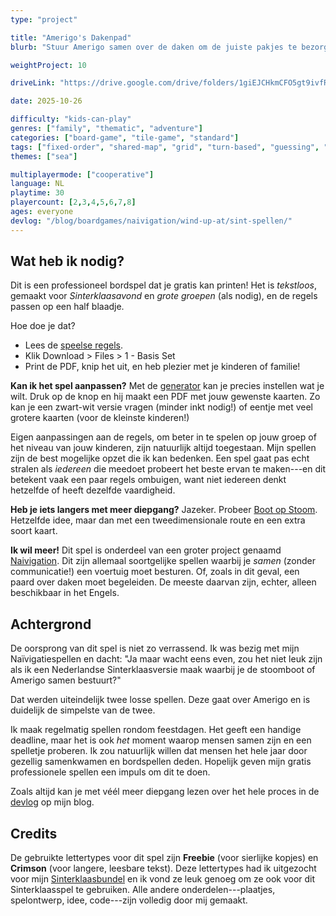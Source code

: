 ```yaml
---
type: "project"

title: "Amerigo's Dakenpad"
blurb: "Stuur Amerigo samen over de daken om de juiste pakjes te bezorgen voordat het Sinterklaasfeest voorbij is!"

weightProject: 10

driveLink: "https://drive.google.com/drive/folders/1giEJCHkmCFO5gt9ivfRdFmQZALJRELGf"

date: 2025-10-26

difficulty: "kids-can-play"
genres: ["family", "thematic", "adventure"]
categories: ["board-game", "tile-game", "standard"]
tags: ["fixed-order", "shared-map", "grid", "turn-based", "guessing", "bias", "variable-setup", "orientation", "set-collection", "high-score"]
themes: ["sea"]

multiplayermode: ["cooperative"]
language: NL
playtime: 30
playercount: [2,3,4,5,6,7,8]
ages: everyone
devlog: "/blog/boardgames/naivigation/wind-up-at/sint-spellen/"
---
```


## Wat heb ik nodig?

Dit is een professioneel bordspel dat je gratis kan printen! Het is _tekstloos_, gemaakt voor _Sinterklaasavond_ en _grote groepen_ (als nodig), en de regels passen op een half blaadje.

Hoe doe je dat?

* Lees de [speelse regels](rules).
* Klik Download > Files > 1 - Basis Set
* Print de PDF, knip het uit, en heb plezier met je kinderen of familie!

**Kan ik het spel aanpassen?** Met de [generator](game) kan je precies instellen wat je wilt. Druk op de knop en hij maakt een PDF met jouw gewenste kaarten. Zo kan je een zwart-wit versie vragen (minder inkt nodig!) of eentje met veel grotere kaarten (voor de kleinste kinderen!) 

Eigen aanpassingen aan de regels, om beter in te spelen op jouw groep of het niveau van jouw kinderen, zijn natuurlijk altijd toegestaan. Mijn spellen zijn de best mogelijke opzet die ik kan bedenken. Een spel gaat pas echt stralen als _iedereen_ die meedoet probeert het beste ervan te maken---en dit betekent vaak een paar regels ombuigen, want niet iedereen denkt hetzelfde of heeft dezelfde vaardigheid.

**Heb je iets langers met meer diepgang?** Jazeker. Probeer [Boot op Stoom](/naivigation/wind-up-at/boot-op-stoom/). Hetzelfde idee, maar dan met een tweedimensionale route en een extra soort kaart.

**Ik wil meer!** Dit spel is onderdeel van een groter project genaamd [Naivigation](/naivigation/). Dit zijn allemaal soortgelijke spellen waarbij je _samen_ (zonder communicatie!) een voertuig moet besturen. Of, zoals in dit geval, een paard over daken moet begeleiden. De meeste daarvan zijn, echter, alleen beschikbaar in het Engels.

## Achtergrond

De oorsprong van dit spel is niet zo verrassend. Ik was bezig met mijn Naïvigatiespellen en dacht: "Ja maar wacht eens even, zou het niet leuk zijn als ik een Nederlandse Sinterklaasversie maak waarbij je de stoomboot of Amerigo samen bestuurt?" 

Dat werden uiteindelijk twee losse spellen. Deze gaat over Amerigo en is duidelijk de simpelste van de twee.

Ik maak regelmatig spellen rondom feestdagen. Het geeft een handige deadline, maar het is ook _het_ moment waarop mensen samen zijn en een spelletje proberen. Ik zou natuurlijk willen dat mensen het hele jaar door gezellig samenkwamen en bordspellen deden. Hopelijk geven mijn gratis professionele spellen een impuls om dit te doen.

Zoals altijd kan je met véél meer diepgang lezen over het hele proces in de [devlog](/blog/boardgames/naivigation/sint-spellen/) op mijn blog.

## Credits

De gebruikte lettertypes voor dit spel zijn **Freebie** (voor sierlijke kopjes) en **Crimson** (voor langere, leesbare tekst). Deze lettertypes had ik uitgezocht voor mijn [Sinterklaasbundel](https://tiamopastoor.com/books/de-laatste-piet-en-diens-veertig-versintsels/) en ik vond ze leuk genoeg om ze ook voor dit Sinterklaasspel te gebruiken. Alle andere onderdelen---plaatjes, spelontwerp, idee, code---zijn volledig door mij gemaakt.
